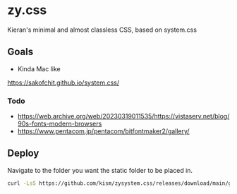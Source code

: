 # zy.css

Kieran's minimal and almost classless CSS, based on system.css

## Goals

* Kinda Mac like

<https://sakofchit.github.io/system.css/>

### Todo

* <https://web.archive.org/web/20230319011535/https://vistaserv.net/blog/90s-fonts-modern-browsers>
* <https://www.pentacom.jp/pentacom/bitfontmaker2/gallery/>

## Deploy

Navigate to the folder you want the static folder to be placed in.

```bash
curl -LsS https://github.com/kism/zysystem.css/releases/download/main/grab.sh | bash
```
